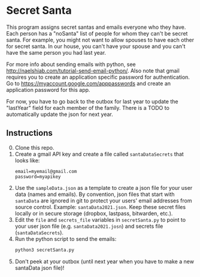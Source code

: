 # Secret Santa

This program assigns secret santas and emails everyone who they have.  Each person has a "noSanta" list of people for whom they can't be secret santa. For example, you might not want to allow spouses to have each other for secret santa. In our house, you can't have your spouse and you can't have the same person you had last year.

For more info about sending emails with python, see http://naelshiab.com/tutorial-send-email-python/. Also note that gmail requires you to create an application specific password for authentication. Go to https://myaccount.google.com/apppasswords and create an application password for this app.

For now, you have to go back to the outbox for last year to update the "lastYear" field for each member of the family. There is a TODO to automatically update the json for next year.

## Instructions

0. Clone this repo.
1. Create a gmail API key and create a file called `santaDataSecrets` that looks like:
    ```
    email=myemail@gmail.com
    password=myapikey
    ```
2. Use the `sampleData.json` as a template to create a json file for your user data (names and emails). By convention, json files that start with `santaData` are ignored in git to protect your users' email addresses from source control. Example: `santaData2021.json`. Keep these secret files locally or in secure storage (dropbox, lastpass, bitwarden, etc.).
3. Edit the `file` and `secrets_file` variables in `secretSanta.py` to point to your user json file (e.g. `santaData2021.josn`) and secrets file (`santaDataSecrets`).
4. Run the python script to send the emails:
    ```bash
    python3 secretSanta.py
    ```
5. Don't peek at your outbox (until next year when you have to make a new santaData json file)!
